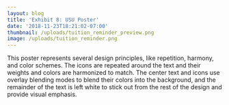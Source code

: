 ```yaml
---
layout: blog
title: 'Exhibit 8: USU Poster'
date: '2018-11-23T18:21:02-07:00'
thumbnail: /uploads/tuition_reminder_preview.png
image: /uploads/tuition_reminder.png
---
```

This poster represents several design principles, like repetition, harmony, and color schemes. The icons are repeated around the text and their weights and colors are harmonized to match. The center text and icons use overlay blending modes to blend their colors into the background, and the remainder of the text is left white to stick out from the rest of the design and provide visual emphasis.
